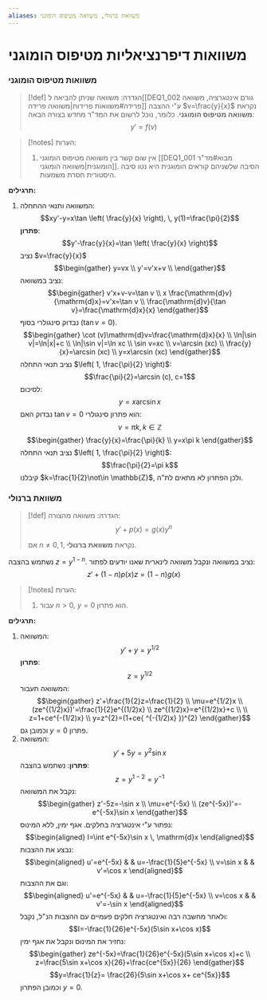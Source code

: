 ```yaml
---
aliases: משוואת ברנולי, משוואה מטיפוס הומוגני
---
```


# משוואות דיפרנציאליות מטיפוס הומוגני

### משוואות מטיפוס הומוגני
>[!def] הגדרה:
משוואה שניתן להביאה ל[[DEQ1_002 גורם אינטגרציה, משוואה פרידה#משוואות פרידות|משוואה פרידה]] ע"י ההצבה $v=\frac{y}{x}$ נקראת **משוואה מטיפוס הומוגני**. כלומר, נוכל לרשום את המד"ר מחדש בצורה הבאה:
> $$y'=f(v)$$
> 

>[!notes] הערות:
>1. אין שום קשר בין משוואה מטיפוס הומוגני [[DEQ1_001 מבוא#מד"ר הומוגנית|משוואה הומוגני]]. הסיבה שלשניהם קוראים הומוגנית היא נטו סיבה היסטורית חסרת משמעות.

**תרגילים:**
1. המשוואה ותנאי ההתחלה:
	$$xy'-y=x\tan \left( \frac{y}{x} \right), \, y(1)=\frac{\pi}{2}$$
	**פתרון**:
	$$y'-\frac{y}{x}=\tan \left( \frac{y}{x} \right)$$
	נציב $v=\frac{y}{x}$
	$$\begin{gather}
y=vx \\
y'=v'x+v \\
\end{gather}$$
	נציב במשוואה:
	$$\begin{gather}
v'x+v-v=\tan v \\
x \frac{\mathrm{d}v}{\mathrm{d}x}=v'x=\tan v \\
\frac{\mathrm{d}v}{\tan v}=\frac{\mathrm{d}x}{x}
\end{gather}$$
	נבדוק סינגולרי בסוף ($\tan v=0$).
	$$\begin{gather}
\cot (v)\mathrm{d}v=\frac{\mathrm{d}x}{x} \\
\ln|\sin v|=\ln|x|+c \\
\ln|\sin v|=\ln xc \\
\sin v=xc \\
v=\arcsin (xc) \\
\frac{y}{x}=\arcsin (xc) \\
y=x\arcsin (xc)
\end{gather}$$
	נציב תנאי התחלה $\left( 1, \frac{\pi}{2} \right)$:
	$$\frac{\pi}{2}=\arcsin (c), c=1$$
	לסיכום:
	$$y=x\arcsin x$$
	נבדוק האם $\tan v=0$ הוא פתרון סינגולרי:
	$$v=\pi k, k\in \mathbb{Z}$$
	$$\begin{gather}
\frac{y}{x}=\frac{\pi}{k} \\
y=x\pi k
\end{gather}$$
	נציב תנאי התחלה $\left( 1, \frac{\pi}{2} \right)$:
	$$\frac{\pi}{2}=\pi k$$
	קיבלנו $k=\frac{1}{2}\not\in \mathbb{Z}$, ולכן הפתרון לא מתאים לת"ה.

### משוואת ברנולי
>[!def] הגדרה:
> משוואה מהצורה:
> $$y'+p(x)=g(x)y^{n}$$
> 
> אם $n\neq 0,1$, נקראת **משוואת ברנולי**.


 נשתמש בהצבה $z=y^{1-n}$.
נציב במשוואה ונקבל משוואה לינארית שאנו יודעים לפתור:
$$z'+(1-n)p(x)z=(1-n)g(x)$$

>[!notes] הערות:
>1. עבור $n>0$, $y=0$ הוא פתרון.

**תרגילים:**
1. המשוואה:
	$$y'+y=y^{1/2}$$
	**פתרון**:
	$$z=y^{1/2}$$
	המשוואה תעבור:
	$$\begin{gather}
z'+\frac{1}{2}z=\frac{1}{2} \\
\mu=e^{1/2}x \\
(ze^{(1/2)x})'=\frac{1}{2}e^{(1/2)x} \\
ze^{(1/2)x}=e^{(1/2)x}+c \\ \\
z=1+ce^{-(1/2)x} \\
y=z^{2}=(1+ce{ ^{-(1/2)x} })^{2}
\end{gather}$$
	וכמובן גם $y=0$ פתרון.
2. המשוואה:
	$$y'+5y=y^{2}\sin x$$
	**פתרון**:
	נשתמש בהצבה:
	$$z=y^{1-2}=y^{-1}$$
	נקבל את המשוואה:
	$$\begin{gather}
z'-5z=-\sin x \\
\mu=e^{-5x} \\
(ze^{-5x})'=-e^{-5x}\sin x
\end{gather}$$
	נפתור ע"י אינטגרציה בחלקים. אגף ימין, ללא המינוס:
	$$\begin{aligned}
I=\int e^{-5x}\sin x \, \mathrm{d}x 
\end{aligned}$$
	נבצע את ההצבות:
	$$\begin{aligned}
u'=e^{-5x} & &  u=-\frac{1}{5}e^{-5x} \\
v=\sin x & &  v'=\cos x
\end{aligned}$$
	וגם את ההצבות:
	$$\begin{aligned}
u'=e^{-5x} &  & u=-\frac{1}{5}e^{-5x} \\
v=\cos x &  & v'=-\sin x
\end{aligned}$$
	ולאחר מחשבה רבה ואינטגרציה חלקים פעמיים עם ההצבות הנ"ל, נקבל:
	$$I=-\frac{1}{26}e^{-5x}(5\sin x+\cos x)$$
	נחזיר את המינוס ונקבל את אגף ימין:
	$$\begin{gather}
ze^{-5x}=\frac{1}{26}e^{-5x}(5\sin x+\cos x)+c \\
z=\frac{5\sin x+\cos x}{26}+\frac{ce^{5x}}{26}
\end{gather}$$
	$$y=\frac{1}{z}= \frac{26}{5\sin x+\cos x+ ce^{5x}}$$
	וכמובן הפתרון $y=0$.